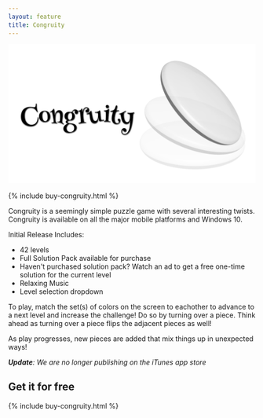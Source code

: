 ```yaml
---
layout: feature
title: Congruity
---
```


<img src="/assets/images/Title-Congruity.png" style="max-width: 100%" alt="Congruity logo">

{% include buy-congruity.html %}

Congruity is a seemingly simple puzzle game with several interesting twists. Congruity is available on all the major mobile platforms and Windows 10.

Initial Release Includes:
- 42 levels
- Full Solution Pack available for purchase
- Haven't purchased solution pack? Watch an ad to get a free one-time solution for the current level
- Relaxing Music
- Level selection dropdown

To play, match the set(s) of colors on the screen to eachother to advance to a next level and increase the challenge! Do so by turning over a piece. Think ahead as turning over a piece flips the adjacent pieces as well!

As play progresses, new pieces are added that mix things up in unexpected ways!

_**Update**: We are no longer publishing on the iTunes app store_

## Get it for free

{% include buy-congruity.html %}